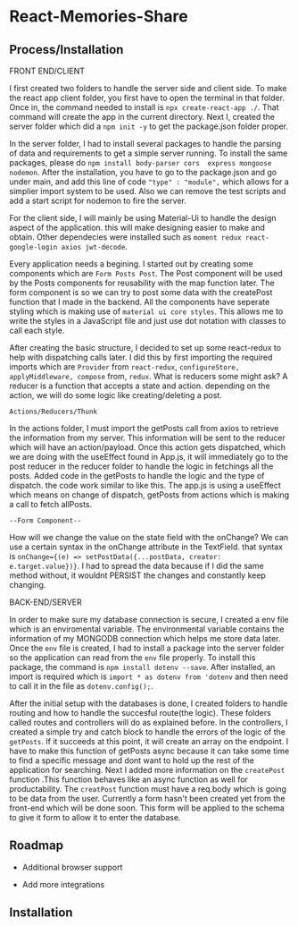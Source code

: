 
# React-Memories-Share


## Process/Installation


FRONT END/CLIENT

I first created two folders to handle the server side and client side. To make the react app client
folder, you first have to open the terminal in that folder. Once in, the command needed to install
is `npx create-react-app ./`. That command will create the app in the current directory. Next I,
created the server folder which did a `npm init -y` to get the package.json folder proper.

In the server folder, I had to install several packages to handle the parsing of data and requirements
to get a simple server running. To install the same packages, please do `npm install body-parser cors 
express mongoose nodemon`. After the installation, you have to go to the package.json and go under main,
and add this line of code `"type" : "module",` which allows for a simplier import system to be used.
Also we can remove the test scripts and add a start script for nodemon to fire the server.

For the client side, I will mainly be using Material-Ui to handle the design aspect of the application.
this will make designing easier to make and obtain. Other dependecies were installed such as 
`moment redux react-google-login axios jwt-decode`.

Every application needs a begining. I started out by creating some components which are `Form Posts Post`. The Post component will be used by the Posts components for reusability with the map function later. The form component is so we can try to post some data with the createPost function that I made in the backend. All the components have seperate styling which is making use of `material ui core styles`. This allows me to write the styles in a JavaScript file and just use dot notation with classes to call each style.

After creating the basic structure, I decided to set up some react-redux to help with dispatching calls later. I did this by first importing the required imports which are `Provider` from `react-redux`, `configureStore, applyMiddleware, compose` from, `redux`. What is reducers some might ask? A reducer is a function that accepts a state and action. depending on the action, we will do some logic like creating/deleting a post.

    Actions/Reducers/Thunk

In the actions folder, I must import the getPosts call from axios to retrieve the information from my server. This information will be sent to the reducer which will have an action/payload. Once this action gets dispatched, which we are doing with the useEffect found in App.js, it will immediately go to the post reducer in the reducer folder to handle the logic in fetchings all the posts. Added code in the getPosts to handle the logic and the type of dispatch. the code work similar to like this. The app.js is using a useEffect which means on change of dispatch, getPosts from actions which is making a call to 
fetch allPosts.

    --Form Component--
How will we change the value on the state field with the onChange?
We can use a certain syntax in the onChange attribute in the TextField. that syntax is
`onChange={(e) => setPostData({...postData, creator: e.target.value})}`. I had to spread the data because if I did the same method without, it wouldnt PERSIST the changes and constantly keep changing.



BACK-END/SERVER 

In order to make sure my database connection is secure, I created a env file which is an enviromental variable. The environmental variable contains the information of my MONGODB connection which helps me store data later. Once the `env` file is created, I had to install a package into the server folder so the application can read from the `env` file properly. To install this package, the command is `npm install dotenv --save`. After installed, an import is required which is `import * as dotenv from 'dotenv` and then need to call it in the file as `dotenv.config();`.

After the initial setup with the databases is done, I created folders to handle routing and how to handle the succesful route(the logic). These folders called routes and controllers will do as explained before. In the controllers, I created a simple try and catch block to handle the errors of the logic of the `getPosts`. If it succeeds at this point, it will create an array on the endpoint. I have to make this function of getPosts async because it can take some time to find a specific message and dont want to hold up the rest of the application for searching. Next I added more information on the `createPost` function .This function behaves like an async function as well for productability. The `creatPost` function must have a req.body which is going to be data from the user. Currently a form hasn't been created yet from the front-end which will be done soon. This form will be applied to the schema to give it form to allow it to enter the database.



## Roadmap

- Additional browser support

- Add more integrations


## Installation